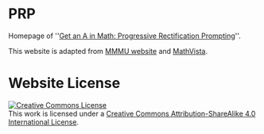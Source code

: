 # PRP
Homepage of ''[Get an A in Math: Progressive Rectification Prompting](https://wzy6642.github.io/prp.github.io/)''. 

This website is adapted from [MMMU website](https://mmmu-benchmark.github.io/) and [MathVista](https://mathvista.github.io/).

# Website License
<a rel="license" href="http://creativecommons.org/licenses/by-sa/4.0/"><img alt="Creative Commons License" style="border-width:0" src="https://i.creativecommons.org/l/by-sa/4.0/88x31.png" /></a><br />This work is licensed under a <a rel="license" href="http://creativecommons.org/licenses/by-sa/4.0/">Creative Commons Attribution-ShareAlike 4.0 International License</a>.
